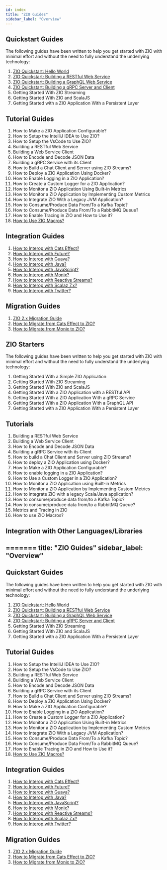 ```yaml
---
id: index
title: "ZIO Guides"
sidebar_label: "Overview"
---
```


## Quickstart Guides

The following guides have been written to help you get started with ZIO with minimal effort and without the need to fully understand the underlying technology:

1. [ZIO Quickstart: Hello World](quickstarts/hello-world.md)
2. [ZIO Quickstart: Building a RESTful Web Service](quickstarts/restful-webservice.md)
3. [ZIO Quickstart: Building a GraphQL Web Service](quickstarts/graphql-webservice.md)
4. [ZIO Quickstart: Building a gRPC Server and Client](https://scalapb.github.io/zio-grpc/docs/quickstart/)
5. Getting Started With ZIO Streaming
6. Getting Started With ZIO and ScalaJS
7. Getting Started with a ZIO Application With a Persistent Layer

## Tutorial Guides

1. How to Make a ZIO Application Configurable?
2. How to Setup the IntelliJ IDEA to Use ZIO?
3. How to Setup the VsCode to Use ZIO?
4. Building a RESTful Web Service
5. Building a Web Service Client
6. How to Encode and Decode JSON Data
7. Building a gRPC Service with its Client
8. How to Build a Chat Client and Server using ZIO Streams?
9. How to Deploy a ZIO Application Using Docker?
10. How to Enable Logging in a ZIO Application?
11. How to Create a Custom Logger for a ZIO Application?
12. How to Monitor a ZIO Application Using Built-in Metrics
13. How to Monitor a ZIO Application by Implementing Custom Metrics
14. How to Integrate ZIO With a Legacy JVM Application?
15. How to Consume/Produce Data From/To a Kafka Topic?
16. How to Consume/Produce Data From/To a RabbitMQ Queue?
17. How to Enable Tracing in ZIO and How to Use it?
18. [How to Use ZIO Macros?](howto-macros.md)

## Integration Guides

1. [How to Interop with Cats Effect?](interop/with-cats-effect.md)
2. [How to Interop with Future?](interop/with-future.md)
3. [How to Interop with Guava?](interop/with-guava.md)
4. [How to Interop with Java?](interop/with-java.md)
5. [How to Interop with JavaScript?](interop/with-javascript.md)
6. [How to Interop with Monix?](interop/with-monix.md)
7. [How to Interop with Reactive Streams?](interop/with-reactive-streams.md)
8. [How to Interop with Scalaz 7.x?](interop/with-scalaz-7x.md)
9. [How to Interop with Twitter?](interop/with-twitter.md)

## Migration Guides

1. [ZIO 2.x Migration Guide](migrate/migration-guide.md)
2. [How to Migrate from Cats Effect to ZIO?](migrate/from-cats-effect.md)
3. [How to Migrate from Monix to ZIO?](migrate/from-monix.md)

## ZIO Starters

The following guides have been written to help you get started with ZIO with minimal effort and without the need to fully understand the underlying technology:

1. Getting Started With a Simple ZIO Application
2. Getting Started With ZIO Streaming
3. Getting Started With ZIO and ScalaJS
4. Getting Started With a ZIO Application with a RESTful API
5. Getting Started With a ZIO Application With a gRPC Service
6. Getting Started With a ZIO Application With a GraphQL API
7. Getting Started with a ZIO Application With a Persistent Layer


## Tutorials

1. Building a RESTful Web Service
2. Building a Web Service Client
3. How to Encode and Decode JSON Data
4. Building a gRPC Service with its Client
5. How to build a Chat Client and Server using ZIO Streams?
6. How to deploy a ZIO Application using Docker?
7. How to Make a ZIO Application Configurable?
8. How to enable logging in a ZIO Application?
9. How to Use a Custom Logger in a ZIO Application?
10. How to Monitor a ZIO Application using Built-in Metrics
11. How to Monitor a ZIO Application by Implementing Custom Metrics
12. How to integrate ZIO with a legacy Scala/Java application?
13. How to consume/produce data from/to a Kafka Topic?
14. How to consume/produce data from/to a RabbitMQ Queue?
15. Metrics and Tracing in ZIO
16. How to use ZIO Macros?

## Integration with Other Languages/Libraries
=======
title: "ZIO Guides"
sidebar_label: "Overview"
---

## Quickstart Guides

The following guides have been written to help you get started with ZIO with minimal effort and without the need to fully understand the underlying technology:

1. [ZIO Quickstart: Hello World](quickstarts/hello-world.md)
2. [ZIO Quickstart: Building a RESTful Web Service](quickstarts/restful-webservice.md)
3. [ZIO Quickstart: Building a GraphQL Web Service](quickstarts/graphql-webservice.md)
4. [ZIO Quickstart: Building a gRPC Server and Client](https://scalapb.github.io/zio-grpc/docs/quickstart/)
5. Getting Started With ZIO Streaming
6. Getting Started With ZIO and ScalaJS
7. Getting Started with a ZIO Application With a Persistent Layer

## Tutorial Guides

1. How to Setup the IntelliJ IDEA to Use ZIO?
2. How to Setup the VsCode to Use ZIO?
3. Building a RESTful Web Service
4. Building a Web Service Client
5. How to Encode and Decode JSON Data
6. Building a gRPC Service with its Client
7. How to Build a Chat Client and Server using ZIO Streams?
8. How to Deploy a ZIO Application Using Docker?
9. How to Make a ZIO Application Configurable?
10. How to Enable Logging in a ZIO Application?
11. How to Create a Custom Logger for a ZIO Application?
12. How to Monitor a ZIO Application Using Built-in Metrics
13. How to Monitor a ZIO Application by Implementing Custom Metrics
14. How to Integrate ZIO With a Legacy JVM Application?
15. How to Consume/Produce Data From/To a Kafka Topic?
16. How to Consume/Produce Data From/To a RabbitMQ Queue?
17. How to Enable Tracing in ZIO and How to Use it?
18. [How to Use ZIO Macros?](howto-macros.md)

## Integration Guides

1. [How to Interop with Cats Effect?](interop/with-cats-effect.md)
2. [How to Interop with Future?](interop/with-future.md)
3. [How to Interop with Guava?](interop/with-guava.md)
4. [How to Interop with Java?](interop/with-java.md)
5. [How to Interop with JavaScript?](interop/with-javascript.md)
6. [How to Interop with Monix?](interop/with-monix.md)
7. [How to Interop with Reactive Streams?](interop/with-reactive-streams.md)
8. [How to Interop with Scalaz 7.x?](interop/with-scalaz-7x.md)
9. [How to Interop with Twitter?](interop/with-twitter.md)

## Migration Guides

1. [ZIO 2.x Migration Guide](migrate/migration-guide.md)
2. [How to Migrate from Cats Effect to ZIO?](migrate/from-cats-effect.md)
3. [How to Migrate from Monix to ZIO?](migrate/from-monix.md)
